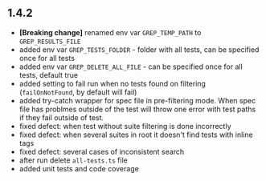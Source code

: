 ## 1.4.2

- **[Breaking change]** renamed env var `GREP_TEMP_PATH` to `GREP_RESULTS_FILE`
- added env var `GREP_TESTS_FOLDER` - folder with all tests, can be specified once for all tests
- added env var `GREP_DELETE_ALL_FILE` - can be specified once for all tests, default true
- added setting to fail run when no tests found on filtering (`failOnNotFound`, by default will fail)
- added try-catch wrapper for spec file in pre-filtering mode. When spec file has problmes outside of the test will throw 
one error with test paths if they fail outside of test.
- fixed defect: when test without suite filtering is done incorrectly
- fixed defect: when several suites in root it doesn't find tests with inline tags
- fixed defect: several cases of inconsistent search
- after run delete `all-tests.ts` file
- added unit tests and code coverage
